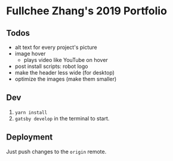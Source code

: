 # Fullchee Zhang's 2019 Portfolio

## Todos
- alt text for every project's picture
- image hover
  - plays video like YouTube on hover
- post install scripts: robot logo
- make the header less wide (for desktop)
- optimize the images (make them smaller)

## Dev

1. `yarn install`
2. `gatsby develop` in the terminal to start.

## Deployment

Just push changes to the `origin` remote.
